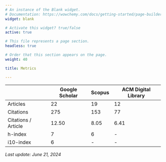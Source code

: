```yaml
---
# An instance of the Blank widget.
# Documentation: https://wowchemy.com/docs/getting-started/page-builder/
widget: blank

# Activate this widget? true/false
active: true

# This file represents a page section.
headless: true

# Order that this section appears on the page.
weight: 40

title: Metrics

---
```


|                     | Google Scholar | Scopus | ACM Digital Library |
|---------------------|----------------|--------|---------------------|
| Articles            | 22             | 19	    | 12                  |
| Citations           | 275            | 153    | 77                  |
| Citations / Article | 12.50          | 8.05   | 6.41                 |
| h-index             | 7              | 6      | -                   |
| i10-index           | 6              | -      | -                   |

*Last update: June 21, 2024*